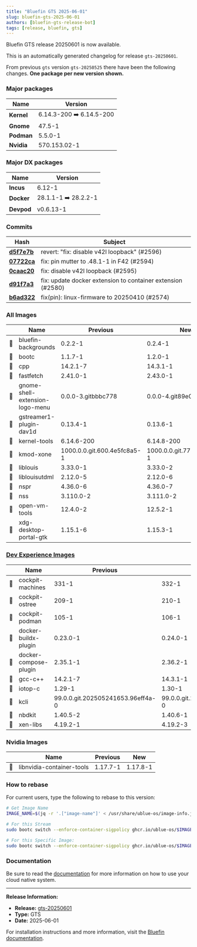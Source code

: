 ```yaml
---
title: "Bluefin GTS 2025-06-01"
slug: bluefin-gts-2025-06-01
authors: [bluefin-gts-release-bot]
tags: [release, bluefin, gts]
---
```


Bluefin GTS release 20250601 is now available.

<!--truncate-->

This is an automatically generated changelog for release `gts-20250601`.

From previous `gts` version `gts-20250525` there have been the following changes. **One package per new version shown.**

### Major packages

| Name       | Version                  |
| ---------- | ------------------------ |
| **Kernel** | 6.14.3-200 ➡️ 6.14.5-200 |
| **Gnome**  | 47.5-1                   |
| **Podman** | 5.5.0-1                  |
| **Nvidia** | 570.153.02-1             |

### Major DX packages

| Name       | Version              |
| ---------- | -------------------- |
| **Incus**  | 6.12-1               |
| **Docker** | 28.1.1-1 ➡️ 28.2.2-1 |
| **Devpod** | v0.6.13-1            |

### Commits

| Hash                                                                                               | Subject                                                     |
| -------------------------------------------------------------------------------------------------- | ----------------------------------------------------------- |
| **[d5f7e7b](https://github.com/ublue-os/bluefin/commit/d5f7e7b1fd36ecf0045c4e3be2b0464305ad31ca)** | revert: "fix: disable v42l loopback" (#2596)                |
| **[07722ca](https://github.com/ublue-os/bluefin/commit/07722ca646d29df42a19ac9177423834585ca8d2)** | fix: pin mutter to .48.1-1 in F42 (#2594)                   |
| **[0caac20](https://github.com/ublue-os/bluefin/commit/0caac20f59ccc8994b79cf51915585f8c5a842e4)** | fix: disable v42l loopback (#2595)                          |
| **[d91f7a3](https://github.com/ublue-os/bluefin/commit/d91f7a318e965afa1362a907b0a351dfe6f4ba14)** | fix: update docker extension to container extension (#2580) |
| **[b6ad322](https://github.com/ublue-os/bluefin/commit/b6ad322f207f642fa7c61b10fe48a3543c924630)** | fix(pin): linux-firmware to 20250410 (#2574)                |

### All Images

|     | Name                            | Previous                    | New                         |
| --- | ------------------------------- | --------------------------- | --------------------------- |
| 🔄  | bluefin-backgrounds             | 0.2.2-1                     | 0.2.4-1                     |
| 🔄  | bootc                           | 1.1.7-1                     | 1.2.0-1                     |
| 🔄  | cpp                             | 14.2.1-7                    | 14.3.1-1                    |
| 🔄  | fastfetch                       | 2.41.0-1                    | 2.43.0-1                    |
| 🔄  | gnome-shell-extension-logo-menu | 0.0.0-3.gitbbbc778          | 0.0.0-4.git89e0e4d          |
| 🔄  | gstreamer1-plugin-dav1d         | 0.13.4-1                    | 0.13.6-1                    |
| 🔄  | kernel-tools                    | 6.14.6-200                  | 6.14.8-200                  |
| 🔄  | kmod-xone                       | 1000.0.0.git.600.4e5fc8a5-1 | 1000.0.0.git.772.bbee3f9f-1 |
| 🔄  | liblouis                        | 3.33.0-1                    | 3.33.0-2                    |
| 🔄  | liblouisutdml                   | 2.12.0-5                    | 2.12.0-6                    |
| 🔄  | nspr                            | 4.36.0-6                    | 4.36.0-7                    |
| 🔄  | nss                             | 3.110.0-2                   | 3.111.0-2                   |
| 🔄  | open-vm-tools                   | 12.4.0-2                    | 12.5.2-1                    |
| 🔄  | xdg-desktop-portal-gtk          | 1.15.1-6                    | 1.15.3-1                    |

### [Dev Experience Images](https://docs.projectbluefin.io/bluefin-dx)

|     | Name                  | Previous                          | New                               |
| --- | --------------------- | --------------------------------- | --------------------------------- |
| 🔄  | cockpit-machines      | 331-1                             | 332-1                             |
| 🔄  | cockpit-ostree        | 209-1                             | 210-1                             |
| 🔄  | cockpit-podman        | 105-1                             | 106-1                             |
| 🔄  | docker-buildx-plugin  | 0.23.0-1                          | 0.24.0-1                          |
| 🔄  | docker-compose-plugin | 2.35.1-1                          | 2.36.2-1                          |
| 🔄  | gcc-c++               | 14.2.1-7                          | 14.3.1-1                          |
| 🔄  | iotop-c               | 1.29-1                            | 1.30-1                            |
| 🔄  | kcli                  | 99.0.0.git.202505241653.96eff4a-0 | 99.0.0.git.202505291509.579bd5c-0 |
| 🔄  | nbdkit                | 1.40.5-2                          | 1.40.6-1                          |
| 🔄  | xen-libs              | 4.19.2-1                          | 4.19.2-3                          |

### Nvidia Images

|     | Name                      | Previous | New      |
| --- | ------------------------- | -------- | -------- |
| 🔄  | libnvidia-container-tools | 1.17.7-1 | 1.17.8-1 |

### How to rebase

For current users, type the following to rebase to this version:

```bash
# Get Image Name
IMAGE_NAME=$(jq -r '.["image-name"]' < /usr/share/ublue-os/image-info.json)

# For this Stream
sudo bootc switch --enforce-container-sigpolicy ghcr.io/ublue-os/$IMAGE_NAME:gts

# For this Specific Image:
sudo bootc switch --enforce-container-sigpolicy ghcr.io/ublue-os/$IMAGE_NAME:gts-20250601
```

### Documentation

Be sure to read the [documentation](https://docs.projectbluefin.io/) for more information
on how to use your cloud native system.

---

**Release Information:**

- **Release:** [gts-20250601](https://github.com/ublue-os/bluefin/releases/tag/gts-20250601)
- **Type:** GTS
- **Date:** 2025-06-01

For installation instructions and more information, visit the [Bluefin documentation](https://docs.projectbluefin.io/).

